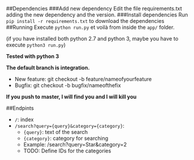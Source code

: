 ##Dependencies
###Add new dependency
Edit the file requirements.txt adding the new dependency and the version.
###Install dependencies
Run `pip install -r requirements.txt` to download the dependencies
##Running
Execute `python run.py` et voilà from inside the `app/` folder.

(if you have installed both python 2.7 and python 3, maybe you have to execute `python3 run.py`)

**Tested with python 3**


**The default branch is integration.**

- New feature: git checkout -b feature/nameofyourfeature
- Bugfix: git checkout -b bugfix/nameofthefix

**If you push to master, I will find you and I will kill you**

##Endpints

- `/`: index
- `/search?query={query}&category={category}`:
	- `{query}`: text of the search
	- `{category}`: category for searching
	- Example: /search?query=Star&category=2
	- TODO: Define IDs for the categories
